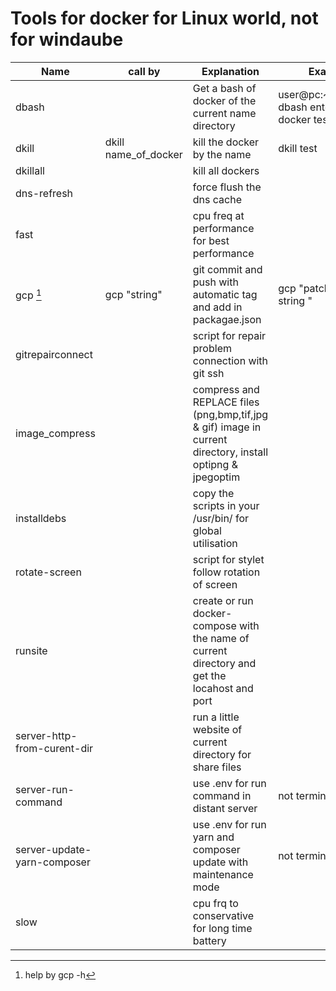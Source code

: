 # Tools for docker for Linux world, not for windaube

| Name | call by | Explanation | Example |
| --- | --- | --- | --- |
| dbash |  | Get a bash of docker of the current name directory | user@pc:~/web/test$ dbash enter in the docker test |
| dkill | dkill name_of_docker | kill the docker by the name | dkill test |
| dkillall |  | kill all dockers |  |
| dns-refresh |  | force flush the dns cache |  |
| fast | | cpu freq at performance for best performance |  |
| gcp [^1] | gcp "string" | git commit and push with automatic tag and add in packagae.json | gcp "patch: error of string " |
| gitrepairconnect | | script for repair problem connection with git ssh | |
| image_compress | | compress and REPLACE files (png,bmp,tif,jpg & gif) image in current directory, install optipng & jpegoptim | |
| installdebs | | copy the scripts in your /usr/bin/ for global utilisation | |
| rotate-screen | | script for stylet follow rotation of screen | |
| runsite | | create or run docker-compose with the name of current directory and get the locahost and port | |
| server-http-from-curent-dir | | run a little website of current directory for share files | |
| server-run-command | | use .env for run command in distant server | not terminated |
| server-update-yarn-composer | | use .env for run yarn and composer update with maintenance mode | not terminated |
| slow | | cpu frq to conservative for long time battery | |

[^1]: help by gcp -h
